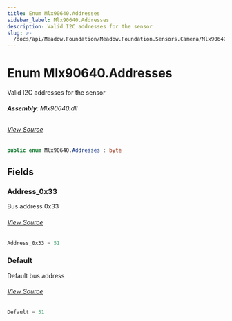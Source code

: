 ```yaml
---
title: Enum Mlx90640.Addresses
sidebar_label: Mlx90640.Addresses
description: Valid I2C addresses for the sensor
slug: >-
  /docs/api/Meadow.Foundation/Meadow.Foundation.Sensors.Camera/Mlx90640.Addresses
---
```

# Enum Mlx90640.Addresses
Valid I2C addresses for the sensor

###### **Assembly**: Mlx90640.dll
###### [View Source](https://github.com/WildernessLabs/Meadow.Foundation.git/blob/develop/Source/Meadow.Foundation.Peripherals/Sensors.Camera.Mlx90640/Driver/Mlx90640.Enums.cs#L8)
```csharp title="Declaration"
public enum Mlx90640.Addresses : byte
```
## Fields
### Address_0x33
Bus address 0x33
###### [View Source](https://github.com/WildernessLabs/Meadow.Foundation.git/blob/develop/Source/Meadow.Foundation.Peripherals/Sensors.Camera.Mlx90640/Driver/Mlx90640.Enums.cs#L13)
```csharp title="Declaration"
Address_0x33 = 51
```
### Default
Default bus address
###### [View Source](https://github.com/WildernessLabs/Meadow.Foundation.git/blob/develop/Source/Meadow.Foundation.Peripherals/Sensors.Camera.Mlx90640/Driver/Mlx90640.Enums.cs#L17)
```csharp title="Declaration"
Default = 51
```
